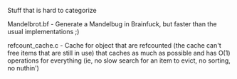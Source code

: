 Stuff that is hard to categorize

Mandelbrot.bf - Generate a Mandelbug in Brainfuck, but faster than the usual implementations ;)

refcount_cache.c - Cache for object that are refcounted (the cache can't free items that are still in use) that caches as much as possible and has O(1) operations for everything (ie, no slow search for an item to evict, no sorting, no nuthin')

 
